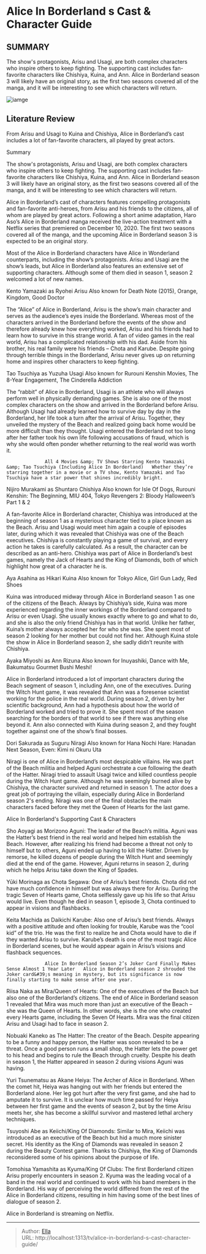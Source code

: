 # Alice In Borderland s Cast &amp; Character Guide


## SUMMARY 



  The show&#39;s protagonists, Arisu and Usagi, are both complex characters who inspire others to keep fighting.   The supporting cast includes fan-favorite characters like Chishiya, Kuina, and Ann.   Alice in Borderland season 3 will likely have an original story, as the first two seasons covered all of the manga, and it will be interesting to see which characters will return.  

![iamge](https://static1.srcdn.com/wordpress/wp-content/uploads/2024/01/alice-in-borderland-cast-characters.jpg)

## Literature Review
From Arisu and Usagi to Kuina and Chishiya, Alice in Borderland’s cast includes a lot of fan-favorite characters, all played by great actors.





Summary

  The show&#39;s protagonists, Arisu and Usagi, are both complex characters who inspire others to keep fighting.   The supporting cast includes fan-favorite characters like Chishiya, Kuina, and Ann.   Alice in Borderland season 3 will likely have an original story, as the first two seasons covered all of the manga, and it will be interesting to see which characters will return.  







Alice in Borderland’s cast of characters features compelling protagonists and fan-favorite anti-heroes, from Arisu and his friends to the citizens, all of whom are played by great actors. Following a short anime adaptation, Haro Aso’s Alice in Borderland manga received the live-action treatment with a Netflix series that premiered on December 10, 2020. The first two seasons covered all of the manga, and the upcoming Alice in Borderland season 3 is expected to be an original story.

Most of the Alice in Borderland characters have Alice in Wonderland counterparts, including the show’s protagonists. Arisu and Usagi are the show’s leads, but Alice in Borderland also features an extensive set of supporting characters. Although some of them died in season 1, season 2 welcomed a lot of new names.


 Kento Yamazaki as Ryohei Arisu 
Also known for Death Note (2015), Orange, Kingdom, Good Doctor
         




The “Alice” of Alice in Borderland, Arisu is the show’s main character and serves as the audience’s eyes inside the Borderland. Whereas most of the characters arrived in the Borderland before the events of the show and therefore already knew how everything worked, Arisu and his friends had to learn how to survive in this strange world. A fan of video games in the real world, Arisu has a complicated relationship with his dad. Aside from his brother, his real family were his friends – Chota and Karube. Despite going through terrible things in the Borderland, Arisu never gives up on returning home and inspires other characters to keep fighting.



 Tao Tsuchiya as Yuzuha Usagi 
Also known for Rurouni Kenshin Movies, The 8-Year Engagement, The Cinderella Addiction
         

The “rabbit” of Alice in Borderland, Usagi is an athlete who will always perform well in physically demanding games. She is also one of the most complex characters on the show and arrived in the Borderland before Arisu. Although Usagi had already learned how to survive day by day in the Borderland, her life took a turn after the arrival of Arisu. Together, they unveiled the mystery of the Beach and realized going back home would be more difficult than they thought. Usagi entered the Borderland not too long after her father took his own life following accusations of fraud, which is why she would often ponder whether returning to the real world was worth it.




                  All 4 Movies &amp; TV Shows Starring Kento Yamazaki &amp; Tao Tsuchiya (Including Alice In Borderland)   Whether they’re starring together in a movie or a TV show, Kento Yamazaki and Tao Tsuchiya have a star power that shines incredibly bright.    



 Nijiro Murakami as Shuntaro Chishiya 
Also known for Isle Of Dogs, Rurouni Kenshin: The Beginning, MIU 404, Tokyo Revengers 2: Bloody Halloween’s Part 1 &amp; 2
          

A fan-favorite Alice in Borderland character, Chishiya was introduced at the beginning of season 1 as a mysterious character tied to a place known as the Beach. Arisu and Usagi would meet him again a couple of episodes later, during which it was revealed that Chishiya was one of the Beach executives. Chishiya is constantly playing a game of survival, and every action he takes is carefully calculated. As a result, the character can be described as an anti-hero. Chishiya was part of Alice in Borderland’s best games, namely the Jack of Hearts and the King of Diamonds, both of which highlight how great of a character he is.






 Aya Asahina as Hikari Kuina 
Also known for Tokyo Alice, Girl Gun Lady, Red Shoes
          

Kuina was introduced midway through Alice in Borderland season 1 as one of the citizens of the Beach. Always by Chishiya’s side, Kuina was more experienced regarding the inner workings of the Borderland compared to Arisu or even Usagi. She usually knows exactly where to go and what to do, and she is also the only friend Chishiya has in that world. Unlike her father, Kuina’s mother always accepted her for who she was. She spent most of season 2 looking for her mother but could not find her. Although Kuina stole the show in Alice in Borderland season 2, she sadly didn’t reunite with Chishiya.



 Ayaka Miyoshi as Ann Rizuna 
Also known for Inuyashiki, Dance with Me, Bakumatsu Gourmet Bushi Meshi!
          




Alice in Borderland introduced a lot of important characters during the Beach segment of season 1, including Ann, one of the executives. During the Witch Hunt game, it was revealed that Ann was a foresense scientist working for the police in the real world. During season 2, driven by her scientific background, Ann had a hypothesis about how the world of Borderland worked and tried to prove it. She spent most of the season searching for the borders of that world to see if there was anything else beyond it. Ann also connected with Kuina during season 2, and they fought together against one of the show’s final bosses.



 Dori Sakurada as Suguru Niragi 
Also known for Hana Nochi Hare: Hanadan Next Season, Even: Kimi ni Okuru Uta
          

Niragi is one of Alice in Borderland’s most despicable villains. He was part of the Beach militia and helped Aguni orchestrate a cue following the death of the Hatter. Niragi tried to assault Usagi twice and killed countless people during the Witch Hunt game. Although he was seemingly burned alive by Chishiya, the character survived and returned in season 1. The actor does a great job of portraying the villain, especially during Alice in Borderland season 2&#39;s ending. Niragi was one of the final obstacles the main characters faced before they met the Queen of Hearts for the last game.






 Alice In Borderland&#39;s Supporting Cast &amp; Characters 
          

Sho Aoyagi as Morizono Aguni: The leader of the Beach’s militia. Aguni was the Hatter’s best friend in the real world and helped him establish the Beach. However, after realizing his friend had become a threat not only to himself but to others, Aguni ended up having to kill the Hatter. Driven by remorse, he killed dozens of people during the Witch Hunt and seemingly died at the end of the game. However, Aguni returns in season 2, during which he helps Arisu take down the King of Spades.

Yūki Morinaga as Chota Segawa: One of Arisu’s best friends. Chota did not have much confidence in himself but was always there for Arisu. During the tragic Seven of Hearts game, Chota selflessly gave up his life so that Arisu would live. Even though he died in season 1, episode 3, Chota continued to appear in visions and flashbacks.




Keita Machida as Daikichi Karube: Also one of Arisu’s best friends. Always with a positive attitude and often looking for trouble, Karube was the “cool kid” of the trio. He was the first to realize he and Chota would have to die if they wanted Arisu to survive. Karube’s death is one of the most tragic Alice in Borderland scenes, but he would appear again in Arisu’s visions and flashback sequences.

                  Alice In Borderland Season 2’s Joker Card Finally Makes Sense Almost 1 Year Later   Alice in Borderland season 2 shrouded the Joker card&#39;s meaning in mystery, but its significance is now finally starting to make sense after one year.    

Riisa Naka as Mira/Queen of Hearts: One of the executives of the Beach but also one of the Borderland’s citizens. The end of Alice in Borderland season 1 revealed that Mira was much more than just an executive of the Beach – she was the Queen of Hearts. In other words, she is the one who created every Hearts game, including the Seven Of Hearts. Mira was the final citizen Arisu and Usagi had to face in season 2.




Nobuaki Kaneko as The Hatter: The creator of the Beach. Despite appearing to be a funny and happy person, the Hatter was soon revealed to be a threat. Once a good person runs a small shop, the Hatter lets the power get to his head and begins to rule the Beach through cruelty. Despite his death in season 1, the Hatter appeared in season 2 during visions Aguni was having.

Yuri Tsunematsu as Akane Heiya: The Archer of Alice in Borderland. When the comet hit, Heiya was hanging out with her friends but entered the Borderland alone. Her leg got hurt after the very first game, and she had to amputate it to survive. It is unclear how much time passed for Heiya between her first game and the events of season 2, but by the time Arisu meets her, she has become a skillful survivor and mastered lethal archery techniques.

Tsuyoshi Abe as Keiichi/King Of Diamonds: Similar to Mira, Keiichi was introduced as an executive of the Beach but hid a much more sinister secret. His identity as the King of Diamonds was revealed in season 2 during the Beauty Contest game. Thanks to Chishiya, the King of Diamonds reconsidered some of his opinions about the purpose of life.




Tomohisa Yamashita as Kyuma/King Of Clubs: The first Borderland citizen Arisu properly encounters in season 2. Kyuma was the leading vocal of a band in the real world and continued to work with his band members in the Borderland. His way of perceiving the world differed from the rest of the Alice in Borderland citizens, resulting in him having some of the best lines of dialogue of season 2.



Alice in Borderland is streaming on Netflix.





---

> Author: [Ella](https://instagram.hk.cn/)  
> URL: http://localhost:1313/tv/alice-in-borderland-s-cast-character-guide/  

